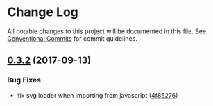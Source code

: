 # Change Log

All notable changes to this project will be documented in this file.
See [Conventional Commits](https://conventionalcommits.org) for commit guidelines.

<a name="0.3.2"></a>
## [0.3.2](https://github.com/aranja/tux/compare/neutrino-preset-tux@0.3.1...neutrino-preset-tux@0.3.2) (2017-09-13)


### Bug Fixes

* fix svg loader when importing from javascript ([4f85276](https://github.com/aranja/tux/commit/4f85276))

